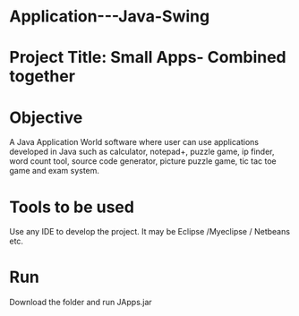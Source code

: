 # Application---Java-Swing

# Project Title: Small Apps- Combined together

# Objective
A Java Application World software where user can use applications developed in Java such as calculator, notepad+, puzzle game, ip finder, word count tool, source code generator, picture puzzle game, tic tac toe game and exam system.

# Tools to be used
Use any IDE to develop the project. It may be Eclipse /Myeclipse / Netbeans etc.

# Run
Download the folder and run JApps.jar
